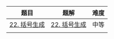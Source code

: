 | 题目                                                         | 题解 | 难度 |
| ------------------------------------------------------------ | ---- | ---- |
| [22. 括号生成](https://leetcode-cn.com/problems/generate-parentheses/) |  [22. 括号生成](https://github.com/ZonzeeLi/LeetCode/blob/master/index/21-30/22.%20%E6%8B%AC%E5%8F%B7%E7%94%9F%E6%88%90.md)    | 中等 |
|                                                              |      |      |

